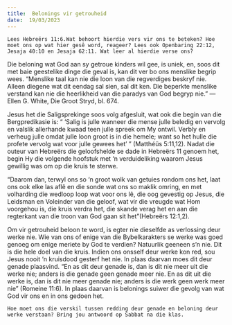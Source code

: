 ```yaml
---
title:  Belonings vir getrouheid
date:  19/03/2023
---
```


`Lees Hebreërs 11:6.Wat behoort hierdie vers vir ons te beteken? Hoe moet ons op wat hier gesê word, reageer? Lees ook Openbaring 22:12, Jesaja 40:10 en Jesaja 62:11. Wat leer al hierdie verse ons?`

Die beloning wat God aan sy getroue kinders wil gee, is uniek, en, soos dit met baie geestelike dinge die geval is, kan dit ver bo ons menslike begrip wees. “Menslike taal kan nie die loon van die regverdiges beskryf nie. Alleen diegene wat dit eendag sal sien, sal dit ken.  Die beperkte menslike verstand kan nie die heerlikheid van die paradys van God begryp nie.” — Ellen G. White, Die Groot Stryd, bl. 674.

Jesus het die Saligsprekinge soos volg afgesluit, wat ook die begin van die Bergpredikasie is: “ ‘Salig is julle wanneer die mense julle beledig en vervolg en valslik allerhande kwaad teen julle spreek om My ontwil. Verbly en verheug julle omdat julle loon groot is in die hemele; want so het hulle die profete vervolg wat voor julle gewees het’ ” (Matthéüs 5:11,12). Nadat die outeur van Hebreërs die geloofshelde se dade in Hebreërs 11 genoem het, begin Hy die volgende hoofstuk met ‘n verduideliking waarom Jesus gewillig was om op die kruis te sterwe.

“Daarom dan, terwyl ons so ‘n groot wolk van getuies rondom ons het, laat ons ook elke las aflê en die sonde wat ons so maklik omring, en met volharding die wedloop loop wat voor ons lê, die oog gevestig op Jesus, die Leidsman en Voleinder van die geloof, wat vir die vreugde wat Hom voorgehou is, die kruis verdra het, die skande verag het en aan die regterkant van die troon van God gaan sit het”(Hebreërs 12:1,2).

Om vir getrouheid beloon te word, is egter nie dieselfde as verlossing deur werke nie. Wie van ons of enige van die Bybelkarakters se werke was goed genoeg om enige meriete by God te verdien?  Natuurlik geeneen s’n nie. Dit is die hele doel van die kruis. Indien ons onsself deur werke kon red, sou Jesus nooit ‘n kruisdood gesterf het nie. In plaas daarvan moes dit deur genade plaasvind. “En as dit deur genade is, dan is dit nie meer uit die werke nie;  anders is die genade geen genade meer nie. En as dit uit die werke is, dan is dit nie meer genade nie; anders is die werk geen werk meer nie” (Romeine 11:6). In plaas daarvan is belonings suiwer die gevolg van wat God vir ons en in ons gedoen het.

`Hoe moet ons die verskil tussen redding deur genade en beloning deur werke verstaan? Bring jou antwoord op Sabbat na die klas.`